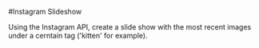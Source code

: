 #Instagram Slideshow

Using the Instagram API, create a slide show with the most recent images under a cerntain tag ('kitten' for example).
